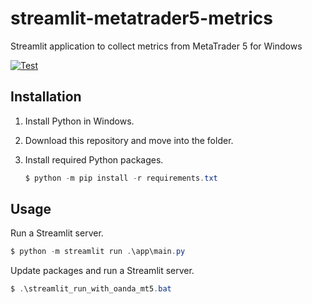 streamlit-metatrader5-metrics
=============================

Streamlit application to collect metrics from MetaTrader 5 for Windows

[![Test](https://github.com/dceoy/streamlit-metatrader5-metrics/actions/workflows/test.yml/badge.svg)](https://github.com/dceoy/streamlit-metatrader5-metrics/actions/workflows/test.yml)

Installation
------------

1.  Install Python in Windows.

2.  Download this repository and move into the folder.

3.  Install required Python packages.

    ```PowerShell
    $ python -m pip install -r requirements.txt
    ```

Usage
-----

Run a Streamlit server.

```PowerShell
$ python -m streamlit run .\app\main.py
```

Update packages and run a Streamlit server.

```PowerShell
$ .\streamlit_run_with_oanda_mt5.bat
```
